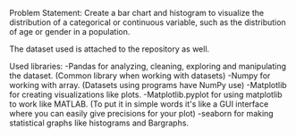 Problem Statement: Create a bar chart and histogram to visualize the distribution of a categorical or continuous variable, such as the distribution of age or gender in a population. 

The dataset used is attached to the repository as well.

Used libraries:
-Pandas for analyzing, cleaning, exploring and manipulating the dataset. (Common library when working with datasets)
-Numpy for working with array. (Datasets using programs have NumPy use)
-Matplotlib for creating visualizations like plots.
-Matplotlib.pyplot for using matplotlib to work like MATLAB. (To put it in simple words it's like a GUI interface where you can easily give precisions for your plot)
-seaborn for making statistical graphs like histograms and Bargraphs.
